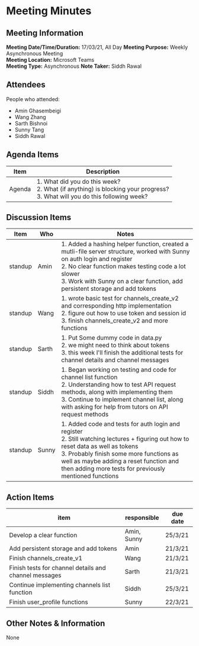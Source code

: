 # Meeting Minutes
## Meeting Information
**Meeting Date/Time/Duration:** 17/03/21, All Day 
**Meeting Purpose:** Weekly Asynchronous Meeting  
**Meeting Location:** Microsoft Teams  
**Meeting Type:** Asynchronous
**Note Taker:** Siddh Rawal  

## Attendees
People who attended:
- Amin Ghasembeigi
- Wang Zhang
- Sarth Bishnoi
- Sunny Tang
- Siddh Rawal

## Agenda Items
Item | Description
---- | ----
Agenda | 1. What did you do this week?<br>2. What (if anything) is blocking your progress?<br>3. What will you do this following week?

## Discussion Items
Item | Who | Notes |
---- | ---- | ---- |
standup | Amin | 1. Added a hashing helper function, created a mutli-file server structure, worked with Sunny on auth login and register<br> 2. No clear function makes testing code a lot slower <br> 3. Work with Sunny on a clear function, add persistent storage and add tokens|
standup | Wang | 1. wrote basic test for channels_create_v2 and corresponding http implementation <br> 2. figure out how to use token and session id <br> 3. finish channels_create_v2 and more functions 
standup | Sarth | 1. Put Some dummy code in data.py <br> 2. we might need to think about tokens  <br> 3. this week I'll finish the additional tests for channel details and channel messages
standup | Siddh | 1. Began working on testing and code for channel list function <br> 2. Understanding how to test API request methods, along with implementing them  <br> 3. Continue to implement channel list, along with asking for help from tutors on API request methods
standup | Sunny | 1. Added code and tests for auth login and register <br> 2. Still watching lectures + figuring out how to reset data as well as tokens  <br> 3. Probably finish some more functions as well as maybe adding a reset function and then adding more tests for previously mentioned functions

## Action Items
item | responsible | due date |
| ---- | ---- | ---- |
| Develop a clear function | Amin, Sunny | 25/3/21|
| Add persistent storage and add tokens | Amin | 21/3/21 |
| Finish channels_create_v1 | Wang | 21/3/21 |
| Finish tests for channel details and channel messages | Sarth | 21/3/21 |
| Continue implementing channels list function | Siddh | 25/3/21 |
| Finish user_profile functions | Sunny | 22/3/21 |

## Other Notes & Information
None

